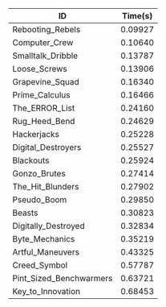 |ID|Time(s)|
|-|-|
|Rebooting_Rebels|0.09927|
|Computer_Crew|0.10640|
|Smalltalk_Dribble|0.13787|
|Loose_Screws|0.13906|
|Grapevine_Squad|0.16340|
|Prime_Calculus|0.16466|
|The_ERROR_List|0.24160|
|Rug_Heed_Bend|0.24629|
|Hackerjacks|0.25228|
|Digital_Destroyers|0.25527|
|Blackouts|0.25924|
|Gonzo_Brutes|0.27414|
|The_Hit_Blunders|0.27902|
|Pseudo_Boom|0.29850|
|Beasts|0.30823|
|Digitally_Destroyed|0.32834|
|Byte_Mechanics|0.35219|
|Artful_Maneuvers|0.43325|
|Creed_Symbol|0.57787|
|Pint_Sized_Benchwarmers|0.63721|
|Key_to_Innovation|0.68453|
